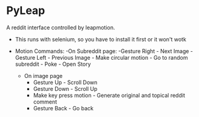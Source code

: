 PyLeap
======

A reddit interface controlled by leapmotion.
- This runs with selenium, so you have to install it first or it won't wotk

- Motion Commands:
	-On Subreddit page:
		-Gesture Right - Next Image
		- Gesture Left - Previous Image
		- Make circular motion - Go to random subreddit
		- Poke - Open Story
	- On image page
		- Gesture Up - Scroll Down
		- Gesture Down - Scroll Up
		- Make key press motion - Generate original and topical reddit comment
		- Gesture Back - Go back
